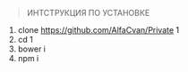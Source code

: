 > ИНТСТРУКЦИЯ ПО УСТАНОВКЕ

1. clone https://github.com/AlfaCvan/Private 1
2. cd 1
3. bower i
4. npm i